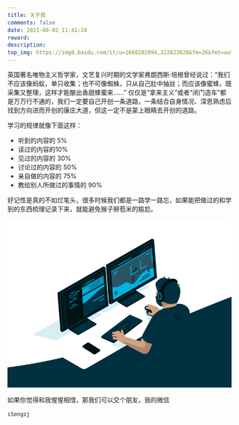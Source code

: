 ```yaml
---
title: 关于我
comments: false
date: 2021-08-02 11:41:24
reward:
description:
top_img: https://img0.baidu.com/it/u=1668282994,322823828&fm=26&fmt=auto&gp=0.jpg
---
```


英国著名唯物主义哲学家，文艺复兴时期的文学家弗朗西斯·培根曾经说过：“我们不应该像蚂蚁，单只收集；也不可像蜘蛛，只从自己肚中抽丝；而应该像蜜蜂，既采集又整理，这样才能酿出香甜蜂蜜来……”
仅仅是“拿来主义”或者“闭门造车”都是万万行不通的，我们一定要自己开创一条道路，一条结合自身情况、深思熟虑后找到方向进而开创的康庄大道，但这一定不是蒙上眼睛去开创的道路。

学习的规律就像下面这样：

- 听到的内容的 5%
- 读过的内容的10%
- 见过的内容的 30%
- 讨论过的内容的 50%
- 亲自做的内容的 75%
- 教给别人所做过的事情的 90%

好记性是真的不如烂笔头，很多时候我们都是一路学一路忘，如果能把做过的和学到的东西梳理记录下来，就能避免猴子掰苞米的尴尬。



![](./code.gif)



如果你觉得和我惺惺相惜，那我们可以交个朋友，我的微信
```
iSongzj
```


